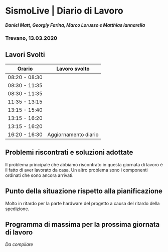 # SismoLive | Diario di Lavoro
##### Daniel Matt, Georgiy Farina, Marco Lorusso e Matthias Iannarella
### Trevano, 13.03.2020

## Lavori Svolti
|Orario          |Lavoro svolto                 |
|--------------  |------------------------------|
|08:20 - 08:30 | |
|08:30 - 11:35 | |
|08:30 - 11:35 | |
|11:35 - 13:15 | |
|13:15 - 15:40 | |
|13:15 - 16:20 | |
|13:15 - 16:20 | |
|16:20 - 16:30 | Aggiornamento diario|

##  Problemi riscontrati e soluzioni adottate
Il problema principale che abbiamo riscontrato in questa giornata di lavoro è il fatto di aver lavorato da casa.
Un altro problema sono i componenti ordinati che sono ancora arrivati.

##  Punto della situazione rispetto alla pianificazione
Molto in ritardo per la parte hardware del progetto a causa del ritardo della spedizione.

## Programma di massima per la prossima giornata di lavoro
*Da compilare*
